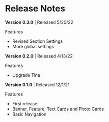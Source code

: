 
# Release Notes

**Version 0.3.0**  | Released 5/20/22

Features
- Revised Section Settings
- More global settings


**Version 0.2.0**  | Released 4/13/22

Features
- Upgrade Tina


**Version 0.1.0**  | Released 12/1/21

Features
- First release.
- Banner, Feature, Text Cards and Photo Cards
- Basic Navigation